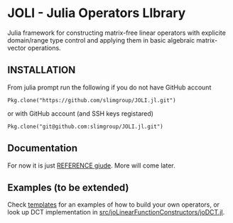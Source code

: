 # JOLI - Julia Operators LIbrary

Julia framework for constructing matrix-free linear operators
with explicite domain/range type control
and applying them in basic algebraic matrix-vector operations.

## INSTALLATION

From julia prompt run the following if you do not have GitHub account

    Pkg.clone("https://github.com/slimgroup/JOLI.jl.git")

or with GitHub account (and SSH keys registared)

    Pkg.clone("git@github.com:slimgroup/JOLI.jl.git")

## Documentation

For now it is just [REFERENCE giude](REFERENCE.md). More will come later.

## Examples (to be extended)

Check [templates](templates) for an examples of how to build your own operators,
or look up DCT implementation in [src/joLinearFunctionConstructors/joDCT.jl](src/joLinearFunctionConstructors/joDCT.jl).
